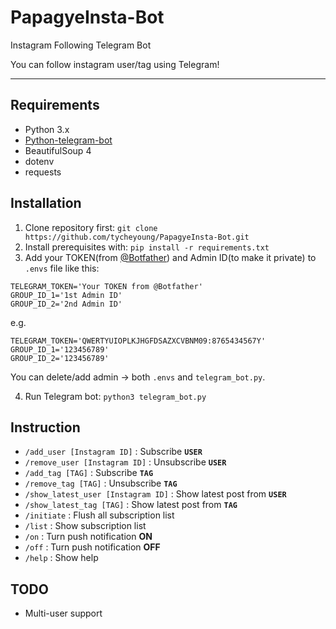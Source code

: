 # PapagyeInsta-Bot
Instagram Following Telegram Bot

You can follow instagram user/tag using Telegram!
****

## Requirements
* Python 3.x
* [Python-telegram-bot](https://github.com/python-telegram-bot/python-telegram-bot)
* BeautifulSoup 4
* dotenv
* requests

## Installation
1. Clone repository first:
```git clone https://github.com/tycheyoung/PapagyeInsta-Bot.git```
2. Install prerequisites with:
```pip install -r requirements.txt```
3. Add your TOKEN(from [@Botfather](http://t.me/botfather)) and Admin ID(to make it private) to ``.envs`` file like this:
```
TELEGRAM_TOKEN='Your TOKEN from @Botfather'
GROUP_ID_1='1st Admin ID'
GROUP_ID_2='2nd Admin ID'
```

e.g.
```
TELEGRAM_TOKEN='QWERTYUIOPLKJHGFDSAZXCVBNM09:8765434567Y'
GROUP_ID_1='123456789'
GROUP_ID_2='123456789'
```

You can delete/add admin -> both ``.envs`` and ``telegram_bot.py``.

4. Run Telegram bot:
```python3 telegram_bot.py```

## Instruction
*  `/add_user [Instagram ID]` : Subscribe **`USER`**
*  `/remove_user [Instagram ID]` : Unsubscribe **`USER`**
*  `/add_tag [TAG]` : Subscribe **`TAG`**
*  `/remove_tag [TAG]` : Unsubscribe **`TAG`**
*  `/show_latest_user [Instagram ID]` : Show latest post from **`USER`**
*  `/show_latest_tag [TAG]` : Show latest post from **`TAG`**
*  `/initiate` : Flush all subscription list
*  `/list` : Show subscription list
*  `/on` : Turn push notification **ON**
*  `/off` : Turn push notification **OFF**
*  `/help` : Show help

## TODO
* Multi-user support

